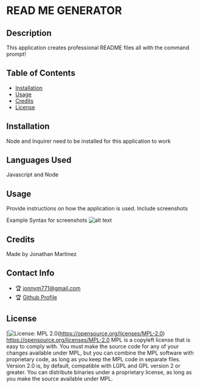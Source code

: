 
# READ ME GENERATOR

## Description

This application creates professional README files all with the command prompt!


## Table of Contents

* [Installation](#installation)
* [Usage](#usage)
* [Credits](#credits)
* [License](#license)


## Installation

Node and Inquirer need to be installed for this application to work

## Languages Used
    
Javascript and Node

## Usage

Provide instructions on how the application is used. Include screenshots

Example Syntax for screenshots ![alt text](assets/images/screenshot.png)


## Credits 
Made by Jonathan Martinez


## Contact Info
* 🏆 jonnym771@gmail.com
* 🏆 [Github Profile](https://github.com/Jonathan0212)


## License 
[![License: MPL 2.0](https://img.shields.io/badge/License-MPL%202.0-brightgreen.svg)(https://opensource.org/licenses/MPL-2.0)
https://opensource.org/licenses/MPL-2.0
MPL is a copyleft license that is easy to comply with. You must make the source code for any of your changes available under MPL, but you can combine the MPL software with proprietary code, as long as you keep the MPL code in separate files. Version 2.0 is, by default, compatible with LGPL and GPL version 2 or greater. You can distribute binaries under a proprietary license, as long as you make the source available under MPL.
    
